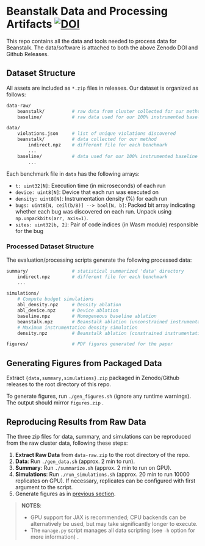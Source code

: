 # Beanstalk Data and Processing Artifacts [![DOI](https://zenodo.org/badge/DOI/10.5281/zenodo.14933491.svg)](https://doi.org/10.5281/zenodo.14933491)

This repo contains all the data and tools needed to process data for Beanstalk. The data/software is attached to both the above Zenodo DOI and Github Releases.

## Dataset Structure

All assets are included as `*.zip` files in releases. Our dataset is organized as follows:

```sh
data-raw/
    beanstalk/          # raw data from cluster collected for our method
    baseline/           # raw data used for our 100% instrumented baseline

data/
    violations.json     # list of unique violations discovered
    beanstalk/          # data collected for our method
        indirect.npz    # different file for each benchmark
        ...
    baseline/           # data used for our 100% instrumented baseline
        ...
```

Each benchmark file in `data` has the following arrays:
- `t: uint32[N]`: Execution time (in microseconds) of each run
- `device: uint8[N]`: Device that each run was executed on
- `density: uint8[N]`: Instrumentation density (%) for each run
- `bugs: uint8[N, ceil(b/8)] --> bool[N, b]`: Packed bit array indicating whether each bug was discovered on each run. Unpack using `np.unpackbits(arr, axis=1)`.
- `sites: uint32[b, 2]`: Pair of code indices (in Wasm module) responsible for the bug


### Processed Dataset Structure

The evaluation/processing scripts generate the following processed data: 
```sh
summary/                # statistical summarized 'data' directory
    indirect.npz        # different file for each benchmark
    ...

simulations/
    # Compute budget simulations
    abl_density.npz     # Density ablation
    abl_device.npz      # Device ablation
    baseline.npz        # Homogeneous baseline ablation
    beanstalk.npz       # Beanstalk ablation (unconstrained instrumentation density)
    # Maximum instrumentation density simulation
    density.npz         # Beanstalk ablation (constrained instrumentation density)

figures/                # PDF figures generated for the paper
```


## Generating Figures from Packaged Data

Extract  `{data,summary,simulations}.zip` packaged in Zenodo/Github releases to the root directory of this repo.

To generate figures, run `./gen_figures.sh` (ignore any runtime warnings). The output should mirror `figures.zip` . 


## Reproducing Results from Raw Data

The three zip files for data, summary, and simulations can be reproduced from the raw cluster data, following these steps:

1. **Extract Raw Data** from `data-raw.zip` to the root directory of the repo.
2. **Data**: Run `./gen_data.sh` (approx. 2 min to run).
3. **Summary**: Run `./summarize.sh` (approx. 2 min to run on GPU).
4. **Simulations**: Run `./run_simulations.sh` (approx. 20 min to run 10000 replicates on GPU). If necessary, replicates can be configured with first argument to the script.
5. Generate figures as in [previous section](#generating-figures-from-pre-packaged-data).

> **NOTES**: 
> * GPU support for JAX is recommended; CPU backends can be alternatively be used, but may take significantly longer to execute.
> * The `manage.py` script manages all data scripting (see `-h` option for more information) .
